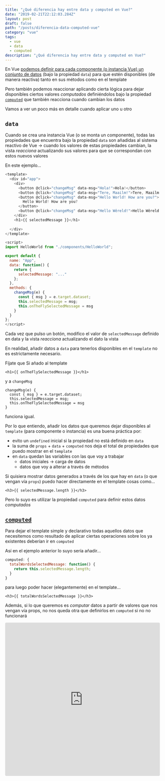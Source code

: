 ```yaml
---
title: "¿Qué diferencia hay entre data y computed en Vue?"
date: "2019-02-21T22:12:03.284Z"
layout: post
draft: false
path: "/posts/diferencia-data-computed-vue"
category: "vue"
tags:
  - vue
  - data
  - computed
description: "¿Qué diferencia hay entre data y computed en Vue?"
---
```


En Vue [podemos definir para cada componente (o instancia Vue) un conjunto de datos](https://vuejs.org/v2/guide/instance.html#Data-and-Methods) (bajo la propiedad `data`) para que estén disponibles (de manera reactiva) tanto en sus métodos como en el template

Pero también podemos reaccionar aplicando cierta lógica para dejar disponibles ciertos valores _computados_ definiéndolos bajo la propiedad [`computed`](https://vuejs.org/v2/guide/computed.html) que también reacciona cuando cambian los datos

Vamos a ver un poco más en detalle cuando aplicar uno u otro

## `data`

Cuando se crea una instancia Vue (o se monta un componente), todas las propiedades que encuentra bajo la propiedad `data` son añadidas al sistema reactivo de Vue → cuando los valores de estas propiedades cambian, la vista _reacciona_ actualizando sus valores para que se correspondan con estos nuevos valores

En este ejemplo... 

```javascript
<template>
  <div id="app">
    <div>
      <button @click="changeMsg" data-msg="Hola!">Hola!</button>
      <button @click="changeMsg" data-msg="Tere, Maailm!">Tere, Maailm!</button>
      <button @click="changeMsg" data-msg="Hello World! How are you?">
        Hello World! How are you?
      </button>
      <button @click="changeMsg" data-msg="Hello Wêreld!">Hello Wêreld!</button>
    </div>
    <h1>{{ selectedMessage }}</h1>
    
  </div>
</template>

<script>
import HelloWorld from "./components/HelloWorld";

export default {
  name: "App",
  data: function() {
    return {
      selectedMessage: "..."
    };
  },
  methods: {
    changeMsg(e) {
      const { msg } = e.target.dataset;
      this.selectedMessage = msg;
      this.onTheFlySelectedMessage = msg
    }
  }
};
</script>
```

Cada vez que pulso un botón, modifico el valor de `selectedMessage` definido en data y la vista _reacciona_ actualizando el dato la vista

En realidad, añadir datos a `data` para tenerlos disponibles en el `template` no es estrictamente necesario.

Fíjate que Si añado al template 

```
<h1>{{ onTheFlySelectedMessage }}</h1>
```

y a `changeMsg` 

```
changeMsg(e) {
  const { msg } = e.target.dataset;
  this.selectedMessage = msg;
  this.onTheFlySelectedMessage = msg
}
```

funciona igual.

Por lo que entiendo, añadir los datos que queremos dejar disponibles al `template` (para componente o instancia) es una buena práctica por:

- evito un `undefined` inicial si la propiedad no está definido en `data`
- la suma de `props` + `data` + `computed` nos deja el total de propiedades que puedo mostrar en el `template`
- en `data` quedan las variables con las que voy a trabajar
  - datos iniciales → carga de datos
  - datos que voy a alterar a través de métodos

Si quisiera mostrar datos generados a través de los que hay en `data` (o que vengan vía `props`) puedo hacer directamente en el template cosas como...

```
<h3>{{ selectedMessage.length }}</h3>
```

Pero lo suyo es utilizar la propiedad `computed` para definir estos datos _computados_

## [`computed`](https://vuejs.org/v2/guide/computed.html)

Para dejar el template simple y declarativo todas aquellos datos que necesitemos como resultado de aplicar ciertas operaciones sobre los ya existentes deberían ir en `computed`

Así en el ejemplo anterior lo suyo sería añadir...

```js
computed: {
  totalWordsSelectedMessage: function() {
    return this.selectedMessage.length;
  }
}
```

para luego poder hacer (elegantemente) en el template...

```
<h3>{{ totalWordsSelectedMessage }}</h3>
```

Además, si lo que queremos es _computar_ datos a partir de valores que nos vengan vía props, no nos queda otra que definirlos en `computed` si no no funcionará


<iframe src="https://codesandbox.io/embed/5mr33rkmkk?codemirror=1&fontsize=14" style="width:100%; height:500px; border:0; border-radius: 4px; overflow:hidden;" sandbox="allow-modals allow-forms allow-popups allow-scripts allow-same-origin"></iframe>